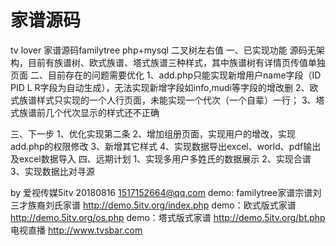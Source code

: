 # 家谱源码
tv lover
家谱源码familytree
php+mysql 二叉树左右值
一、已实现功能
源码无架构，目前有族谱树、欧式族谱、塔式族谱三种样式，其中族谱树有详情页传值单独页面
二、目前存在的问题需要优化
1、add.php只能实现新增用户name字段（ID PID L R字段为自动生成），无法实现新增字段如info,mudi等字段的增改删
2、欧式族谱样式只实现的一个人行页面，未能实现一个代次（一个自辈）一行；
3、塔式族谱前几个代次显示的样式还不正确

三、下一步
1、优化实现第二条
2、增加组册页面，实现用户的增改，实现add.php的权限修改
3、新增其它样式
4、实现数据导出excel、world、pdf输出及excel数据导入
四、远期计划
1、实现多用户多姓氏的数据展示
2、实现合谱
3、实现数据比对寻源

by 爱视传媒5itv 20180816
1517152664@qq.com
demo: familytree家谱宗谱刘三才族裔刘氏家谱
http://demo.5itv.org/index.php
demo：欧式版式家谱
http://demo.5itv.org/os.php
demo：塔式版式家谱
http://demo.5itv.org/bt.php
电视直播
http://www.tvsbar.com

